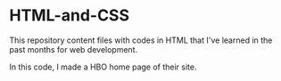 # HTML-and-CSS
This repository content files with codes in HTML that I've learned in the past months for web development.

In this code, I made a HBO home page of their site.

